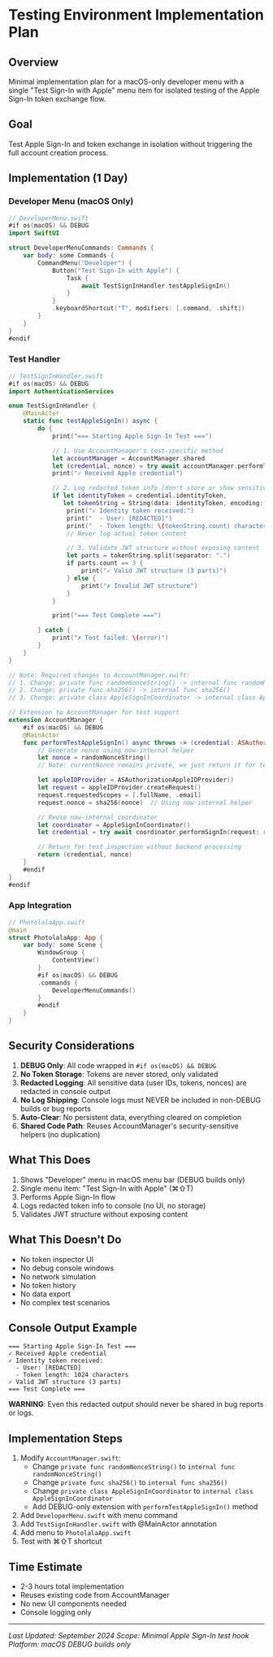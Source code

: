 # Testing Environment Implementation Plan

## Overview

Minimal implementation plan for a macOS-only developer menu with a single "Test Sign-In with Apple" menu item for isolated testing of the Apple Sign-In token exchange flow.

## Goal

Test Apple Sign-In and token exchange in isolation without triggering the full account creation process.

## Implementation (1 Day)

### Developer Menu (macOS Only)

```swift
// DeveloperMenu.swift
#if os(macOS) && DEBUG
import SwiftUI

struct DeveloperMenuCommands: Commands {
    var body: some Commands {
        CommandMenu("Developer") {
            Button("Test Sign-In with Apple") {
                Task {
                    await TestSignInHandler.testAppleSignIn()
                }
            }
            .keyboardShortcut("T", modifiers: [.command, .shift])
        }
    }
}
#endif
```

### Test Handler

```swift
// TestSignInHandler.swift
#if os(macOS) && DEBUG
import AuthenticationServices

enum TestSignInHandler {
    @MainActor
    static func testAppleSignIn() async {
        do {
            print("=== Starting Apple Sign-In Test ===")

            // 1. Use AccountManager's test-specific method
            let accountManager = AccountManager.shared
            let (credential, nonce) = try await accountManager.performTestAppleSignIn()
            print("✓ Received Apple credential")

            // 2. Log redacted token info (don't store or show sensitive data)
            if let identityToken = credential.identityToken,
               let tokenString = String(data: identityToken, encoding: .utf8) {
                print("✓ Identity token received:")
                print("  - User: [REDACTED]")
                print("  - Token length: \(tokenString.count) characters")
                // Never log actual token content

                // 3. Validate JWT structure without exposing content
                let parts = tokenString.split(separator: ".")
                if parts.count == 3 {
                    print("✓ Valid JWT structure (3 parts)")
                } else {
                    print("✗ Invalid JWT structure")
                }
            }

            print("=== Test Complete ===")

        } catch {
            print("✗ Test failed: \(error)")
        }
    }
}

// Note: Required changes to AccountManager.swift:
// 1. Change: private func randomNonceString() -> internal func randomNonceString()
// 2. Change: private func sha256() -> internal func sha256()
// 3. Change: private class AppleSignInCoordinator -> internal class AppleSignInCoordinator

// Extension to AccountManager for test support
extension AccountManager {
    #if os(macOS) && DEBUG
    @MainActor
    func performTestAppleSignIn() async throws -> (credential: ASAuthorizationAppleIDCredential, nonce: String) {
        // Generate nonce using now-internal helper
        let nonce = randomNonceString()
        // Note: currentNonce remains private, we just return it for test inspection

        let appleIDProvider = ASAuthorizationAppleIDProvider()
        let request = appleIDProvider.createRequest()
        request.requestedScopes = [.fullName, .email]
        request.nonce = sha256(nonce)  // Using now-internal helper

        // Reuse now-internal coordinator
        let coordinator = AppleSignInCoordinator()
        let credential = try await coordinator.performSignIn(request: request)

        // Return for test inspection without backend processing
        return (credential, nonce)
    }
    #endif
}
#endif
```

### App Integration

```swift
// PhotolalaApp.swift
@main
struct PhotolalaApp: App {
    var body: some Scene {
        WindowGroup {
            ContentView()
        }
        #if os(macOS) && DEBUG
        .commands {
            DeveloperMenuCommands()
        }
        #endif
    }
}
```

## Security Considerations

1. **DEBUG Only**: All code wrapped in `#if os(macOS) && DEBUG`
2. **No Token Storage**: Tokens are never stored, only validated
3. **Redacted Logging**: All sensitive data (user IDs, tokens, nonces) are redacted in console output
4. **No Log Shipping**: Console logs must NEVER be included in non-DEBUG builds or bug reports
5. **Auto-Clear**: No persistent data, everything cleared on completion
6. **Shared Code Path**: Reuses AccountManager's security-sensitive helpers (no duplication)

## What This Does

1. Shows "Developer" menu in macOS menu bar (DEBUG builds only)
2. Single menu item: "Test Sign-In with Apple" (⌘⇧T)
3. Performs Apple Sign-In flow
4. Logs redacted token info to console (no UI, no storage)
5. Validates JWT structure without exposing content

## What This Doesn't Do

- No token inspector UI
- No debug console windows
- No network simulation
- No token history
- No data export
- No complex test scenarios

## Console Output Example

```
=== Starting Apple Sign-In Test ===
✓ Received Apple credential
✓ Identity token received:
  - User: [REDACTED]
  - Token length: 1024 characters
✓ Valid JWT structure (3 parts)
=== Test Complete ===
```

**WARNING**: Even this redacted output should never be shared in bug reports or logs.

## Implementation Steps

1. Modify `AccountManager.swift`:
   - Change `private func randomNonceString()` to `internal func randomNonceString()`
   - Change `private func sha256()` to `internal func sha256()`
   - Change `private class AppleSignInCoordinator` to `internal class AppleSignInCoordinator`
   - Add DEBUG-only extension with `performTestAppleSignIn()` method
2. Add `DeveloperMenu.swift` with menu command
3. Add `TestSignInHandler.swift` with @MainActor annotation
4. Add menu to `PhotolalaApp.swift`
5. Test with ⌘⇧T shortcut

## Time Estimate

- 2-3 hours total implementation
- Reuses existing code from AccountManager
- No new UI components needed
- Console logging only

---

*Last Updated: September 2024*
*Scope: Minimal Apple Sign-In test hook*
*Platform: macOS DEBUG builds only*